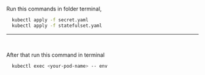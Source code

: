Run this commands in folder terminal,

```bash
  kubectl apply -f secret.yaml
  kubectl apply -f statefulset.yaml
```

<hr />
<br />

After that run this command in terminal

```bash
  kubectl exec <your-pod-name> -- env
```